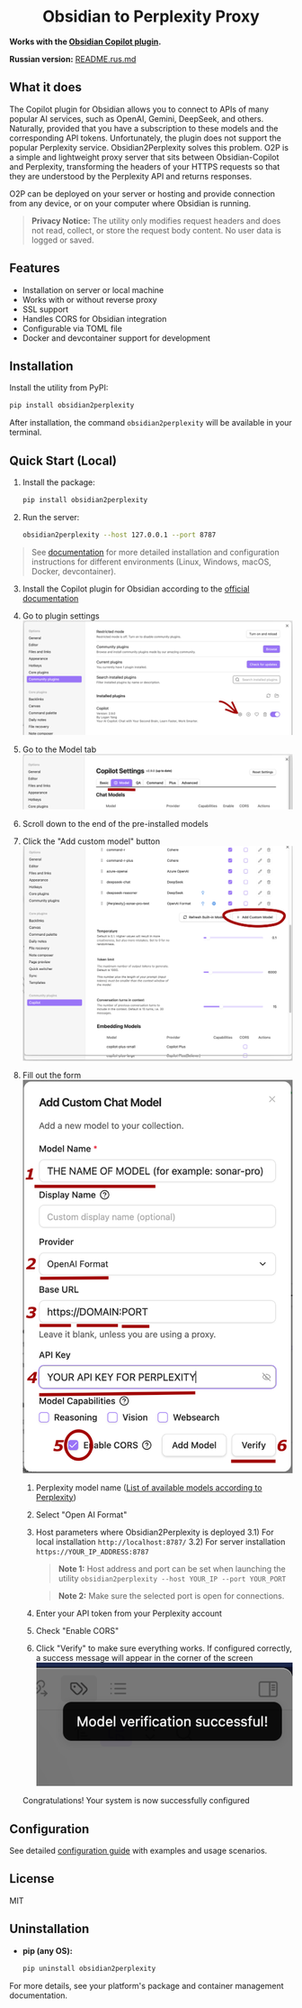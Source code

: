 <h1 style="text-align: center;"> Obsidian to Perplexity Proxy </h1>

**Works with the [Obsidian Copilot plugin](https://github.com/logancyang/obsidian-copilot).**

**Russian version:** [README.rus.md](README.rus.md)

## What it does

The Copilot plugin for Obsidian allows you to connect to APIs of many popular AI services, such as OpenAI, Gemini, DeepSeek, and others. Naturally, provided that you have a subscription to these models and the corresponding API tokens.
Unfortunately, the plugin does not support the popular Perplexity service.
Obsidian2Perplexity solves this problem. O2P is a simple and lightweight proxy server that sits between Obsidian-Copilot and Perplexity, transforming the headers of your HTTPS requests so that they are understood by the Perplexity API and returns responses.

O2P can be deployed on your server or hosting and provide connection from any device, or on your computer where Obsidian is running.

> **Privacy Notice:** The utility only modifies request headers and does not read, collect, or store the request body content. No user data is logged or saved.

## Features
- Installation on server or local machine
- Works with or without reverse proxy
- SSL support
- Handles CORS for Obsidian integration
- Configurable via TOML file
- Docker and devcontainer support for development

## Installation

Install the utility from PyPI:
```bash
pip install obsidian2perplexity
```

After installation, the command `obsidian2perplexity` will be available in your terminal.

## Quick Start (Local)

1. Install the package:
   ```bash
   pip install obsidian2perplexity
   ```

2. Run the server:
   ```bash
   obsidian2perplexity --host 127.0.0.1 --port 8787
   ```

> See [documentation](docs/configuration.md) for more detailed installation and configuration instructions for different environments (Linux, Windows, macOS, Docker, devcontainer).

3. Install the Copilot plugin for Obsidian according to the [official documentation](https://github.com/logancyang/obsidian-copilot)

4. Go to plugin settings
![Go to settings](/docs/img/copilot_configure_step1_eng.png)

5. Go to the Model tab
![Model tab](/docs/img/copilot_configure_step2_eng.png)

6. Scroll down to the end of the pre-installed models

7. Click the "Add custom model" button
![Model tab](/docs/img/copilot_configure_step3_eng.png)

8. Fill out the form
![Model form](/docs/img/copilot_configure_step4.png)
   1) Perplexity model name ([List of available models according to Perplexity](https://www.perplexity.ai/search/what-models-does-the-perplexity-api-support-MCb_.seRSF2SbY91Wh6QjQ))
   2) Select "Open AI Format"
   3) Host parameters where Obsidian2Perplexity is deployed
      3.1) For local installation ```http://localhost:8787/```
      3.2) For server installation ```https://YOUR_IP_ADDRESS:8787```

      > **Note 1:** Host address and port can be set when launching the utility ```obsidian2perplexity --host YOUR_IP --port YOUR_PORT```

      > **Note 2:** Make sure the selected port is open for connections.
      
   4) Enter your API token from your Perplexity account

   5) Check "Enable CORS"
   6) Click "Verify" to make sure everything works. If configured correctly, a success message will appear in the corner of the screen
   ![Successful connection](/docs/img/copilot_configure_success.png)

   Congratulations! Your system is now successfully configured

## Configuration

See detailed [configuration guide](docs/configuration.md) with examples and usage scenarios.

## License
MIT

## Uninstallation

- **pip (any OS):**
  ```bash
  pip uninstall obsidian2perplexity
  ```


For more details, see your platform's package and container management documentation.

